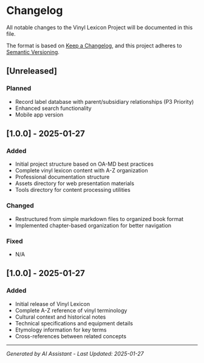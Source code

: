 # Changelog

All notable changes to the Vinyl Lexicon Project will be documented in this file.

The format is based on [Keep a Changelog](https://keepachangelog.com/en/1.0.0/),
and this project adheres to [Semantic Versioning](https://semver.org/spec/v2.0.0.html).

## [Unreleased]

### Planned
- Record label database with parent/subsidiary relationships (P3 Priority)
- Enhanced search functionality
- Mobile app version

## [1.0.0] - 2025-01-27

### Added
- Initial project structure based on OA-MD best practices
- Complete vinyl lexicon content with A-Z organization
- Professional documentation structure
- Assets directory for web presentation materials
- Tools directory for content processing utilities

### Changed
- Restructured from simple markdown files to organized book format
- Implemented chapter-based organization for better navigation

### Fixed
- N/A

## [1.0.0] - 2025-01-27

### Added
- Initial release of Vinyl Lexicon
- Complete A-Z reference of vinyl terminology
- Cultural context and historical notes
- Technical specifications and equipment details
- Etymology information for key terms
- Cross-references between related concepts

---

*Generated by AI Assistant - Last Updated: 2025-01-27*
